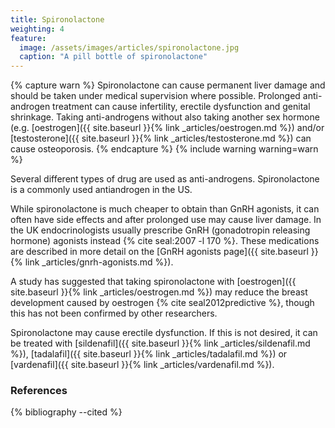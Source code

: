 ```yaml
---
title: Spironolactone
weighting: 4
feature:
  image: /assets/images/articles/spironolactone.jpg
  caption: "A pill bottle of spironolactone"
---
```


{% capture warn %}
Spironolactone can cause permanent liver damage and should be taken under medical supervision where possible. Prolonged anti-androgen treatment can cause infertility, erectile dysfunction and genital shrinkage. Taking anti-androgens without also taking another sex hormone (e.g. [oestrogen]({{ site.baseurl }}{% link _articles/oestrogen.md %}) and/or [testosterone]({{ site.baseurl }}{% link _articles/testosterone.md %}) can cause osteoporosis.
{% endcapture %}
{% include warning warning=warn %}

Several different types of drug are used as anti-androgens. Spironolactone is a commonly used antiandrogen in the US. 

While spironolactone is much cheaper to obtain than GnRH agonists, it can often have side effects and after prolonged use may cause liver damage. In the UK endocrinologists usually prescribe GnRH (gonadotropin releasing hormone) agonists instead {% cite seal:2007 -l 170 %}. These medications are described in more detail on the [GnRH agonists page]({{ site.baseurl }}{% link _articles/gnrh-agonists.md %}).

A study has suggested that taking spironolactone with [oestrogen]({{ site.baseurl }}{% link _articles/oestrogen.md %}) may reduce the breast development caused by oestrogen {% cite seal2012predictive %}, though this has not been confirmed by other researchers.

Spironolactone may cause erectile dysfunction. If this is not desired, it can be treated with [sildenafil]({{ site.baseurl }}{% link _articles/sildenafil.md %}), [tadalafil]({{ site.baseurl }}{% link _articles/tadalafil.md %}) or [vardenafil]({{ site.baseurl }}{% link _articles/vardenafil.md %}).

### References

{% bibliography --cited %}